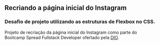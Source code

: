 ﻿


## Recriando a página inicial do Instagram

### Desafio de projeto utilizando as estruturas de Flexbox no CSS.

Projeto de recriação da página inicial do Instagram como parte do Bootcamp Spread Fullstack Developer ofertado pela [DIO](https://web.dio.me/home).

